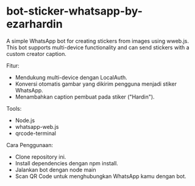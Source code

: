 # bot-sticker-whatsapp-by-ezarhardin
A simple WhatsApp bot for creating stickers from images using wweb.js. This bot supports multi-device functionality and can send stickers with a custom creator caption.

Fitur:
- Mendukung multi-device dengan LocalAuth.
- Konversi otomatis gambar yang dikirim pengguna menjadi stiker WhatsApp.
- Menambahkan caption pembuat pada stiker ("Hardin").

Tools:
- Node.js
- whatsapp-web.js
- qrcode-terminal

Cara Penggunaan:
- Clone repository ini.
- Install dependencies dengan npm install.
- Jalankan bot dengan node main
- Scan QR Code untuk menghubungkan WhatsApp kamu dengan bot.
